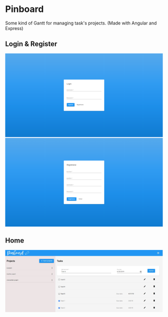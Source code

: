 # Pinboard
Some kind of Gantt for managing task's projects. (Made with Angular and Express)

## Login & Register
![Login Screenshot](screenViews/login.png)
![Register Screenshot](screenViews/register.png)

## Home
![Home Page Screenshot](screenViews/mainHome.jpg)

